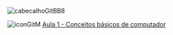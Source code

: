 ![cabecalhoGitBB8](https://github.com/brunamota/TopicosDeComputacao/assets/66503956/86afa557-e7b5-42c1-8fa4-9e3e8217e8d8)

![iconGitM](https://github.com/brunamota/TopicosDeComputacao/assets/66503956/72a3ce98-a4d7-4e9f-8d7f-eabfee3b0d6d) [Aula 1 - Conceitos básicos de computador](https://github.com/brunamota/TopicosDeComputacao/files/15029468/Aula.1.-.Introducao.pdf)

